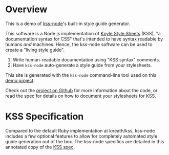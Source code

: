# Overview

This is a demo of [kss-node](https://github.com/kss-node/kss-node)'s built-in style guide generator.

This software is a Node.js implementation of [Knyle Style Sheets](https://github.com/kneath/kss) (KSS), "a documentation syntax for CSS" that's intended to have syntax readable by humans *and* machines. Hence, the kss-node software can be used to create a "living style guide".

1. Write human-readable documentation using "KSS syntax" comments.
2. Have `kss-node` auto-generate a style guide from your stylesheets.

This site is generated with the `kss-node` command-line tool used on this [demo project](https://github.com/kss-node/kss-node/tree/master/demo).

Check out the [project on Github](https://github.com/kss-node/kss-node) for more information about the code, or read the spec for details on how to document your stylesheets for KSS.

# KSS Specification

Compared to the default Ruby implementation at kneath/kss, kss-node includes a few optional features to allow for completely automated style guide generation out of the box. The kss-node specifics are detailed in this annotated copy of the [KSS spec](https://github.com/kss-node/kss/blob/spec/SPEC.md).
